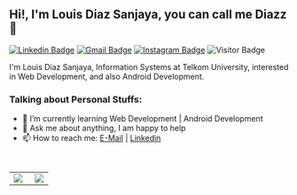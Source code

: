 ## Hi!, I'm Louis Diaz Sanjaya, you can call me Diazz 👋

[![Linkedin Badge](https://img.shields.io/badge/-LinkedIn-blue?logo=Linkedin&logoColor=white&link=https://www.linkedin.com/in/diazsnjaya/)](https://www.linkedin.com/in/diazsnjaya/) 
[![Gmail Badge](https://img.shields.io/badge/-Gmail-red?logo=Gmail&logoColor=white&link=mailto:louisdiaz2003@gmail.com)](mailto:louisdiaz2003@gmail.com)
[![Instagram Badge](https://img.shields.io/badge/-Instagram-purple?logo=instagram&logoColor=white&link=https://instagram.com/diazsnjxya/)](https://instagram.com/diazsnjxya)
![Visitor Badge](https://visitor-badge.laobi.icu/badge?page_id=Dipengg.Dipengg)

I'm Louis Diaz Sanjaya, Information Systems at Telkom University, interested in Web Development, and also Android Development.


### Talking about Personal Stuffs:

- 🌱 I’m currently learning Web Development | Android Development 
- 💬 Ask me about anything, I am happy to help
- 📫 How to reach me: [E-Mail](mailto:louisdiaz2003@gmail.com) | [Linkedin](https://www.linkedin.com/in/diazsnjaya/)

&nbsp;

<table>
  <tr>
    <td align="left">
      <a href="https://github.com/Dipengg">
        <img align="left" src="https://github-readme-stats.vercel.app/api?username=Dipengg&show_icons=true&theme=react&border_color=61dafb&hide_border=true" />
      </a>
    </td>
    <td align="right">
      <a href="https://github.com/Dipengg">
        <img align="right" src="https://github-readme-stats.vercel.app/api/top-langs/?username=Dipengg&title_color=61dafb&text_color=ffffff&icon_color=61dafb&bg_color=20232a&langs_count=8&layout=compact&border_color=61dafb&hide_border=true" />
      </a>
    </td>
  </tr>
</table>
